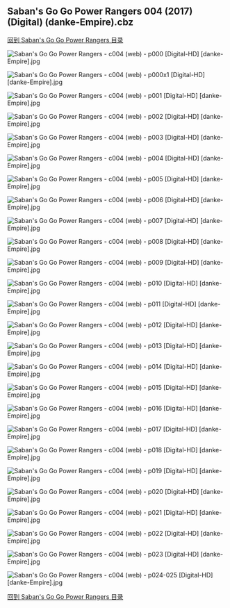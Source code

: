 ## Saban's Go Go Power Rangers 004 (2017) (Digital) (danke-Empire).cbz


[回到 Saban's Go Go Power Rangers 目录](https://github.com/alicewish/markdown/blob/master/series/Sabans-Go-Go-Power-Rangers.md)


![Saban's Go Go Power Rangers - c004 (web) - p000 [Digital-HD] [danke-Empire].jpg](https://wx1.sinaimg.cn/large/6a9fdecagy1fo3r77uuovj21j82cw4qq.jpg)

![Saban's Go Go Power Rangers - c004 (web) - p000x1 [Digital-HD] [danke-Empire].jpg](https://wx1.sinaimg.cn/large/6a9fdecagy1fo3r7nu1ugj21j82cw7wi.jpg)

![Saban's Go Go Power Rangers - c004 (web) - p001 [Digital-HD] [danke-Empire].jpg](https://wx1.sinaimg.cn/large/6a9fdecagy1fo3r836shej21j82cwnpe.jpg)

![Saban's Go Go Power Rangers - c004 (web) - p002 [Digital-HD] [danke-Empire].jpg](https://wx1.sinaimg.cn/large/6a9fdecagy1fo3r8w6wh4j21j82cwnpe.jpg)

![Saban's Go Go Power Rangers - c004 (web) - p003 [Digital-HD] [danke-Empire].jpg](https://wx1.sinaimg.cn/large/6a9fdecagy1fo3r9eurfwj21j82cwx6q.jpg)

![Saban's Go Go Power Rangers - c004 (web) - p004 [Digital-HD] [danke-Empire].jpg](https://wx1.sinaimg.cn/large/6a9fdecagy1fo3ra7yuuxj21j82cw4qr.jpg)

![Saban's Go Go Power Rangers - c004 (web) - p005 [Digital-HD] [danke-Empire].jpg](https://wx1.sinaimg.cn/large/6a9fdecagy1fo3rat772sj21j82cwx6p.jpg)

![Saban's Go Go Power Rangers - c004 (web) - p006 [Digital-HD] [danke-Empire].jpg](https://wx1.sinaimg.cn/large/6a9fdecagy1fo3rbnn170j21j82cw1kz.jpg)

![Saban's Go Go Power Rangers - c004 (web) - p007 [Digital-HD] [danke-Empire].jpg](https://wx1.sinaimg.cn/large/6a9fdecagy1fo3rcafv3bj21j82cwhdu.jpg)

![Saban's Go Go Power Rangers - c004 (web) - p008 [Digital-HD] [danke-Empire].jpg](https://wx1.sinaimg.cn/large/6a9fdecagy1fo3rd7voc1j21j82cw4qr.jpg)

![Saban's Go Go Power Rangers - c004 (web) - p009 [Digital-HD] [danke-Empire].jpg](https://wx1.sinaimg.cn/large/6a9fdecagy1fo3re6jqejj21j82cw1kz.jpg)

![Saban's Go Go Power Rangers - c004 (web) - p010 [Digital-HD] [danke-Empire].jpg](https://wx1.sinaimg.cn/large/6a9fdecagy1fo3rfqeg4jj21j82cwhdv.jpg)

![Saban's Go Go Power Rangers - c004 (web) - p011 [Digital-HD] [danke-Empire].jpg](https://wx1.sinaimg.cn/large/6a9fdecagy1fo3rgdfxhkj21j82cw1kz.jpg)

![Saban's Go Go Power Rangers - c004 (web) - p012 [Digital-HD] [danke-Empire].jpg](https://wx1.sinaimg.cn/large/6a9fdecagy1fo3rh7thbnj21j82cwqv6.jpg)

![Saban's Go Go Power Rangers - c004 (web) - p013 [Digital-HD] [danke-Empire].jpg](https://wx1.sinaimg.cn/large/6a9fdecagy1fo3rhir6oej21j82cwx6p.jpg)

![Saban's Go Go Power Rangers - c004 (web) - p014 [Digital-HD] [danke-Empire].jpg](https://wx1.sinaimg.cn/large/6a9fdecagy1fo3riboaslj21j82cw4qr.jpg)

![Saban's Go Go Power Rangers - c004 (web) - p015 [Digital-HD] [danke-Empire].jpg](https://wx1.sinaimg.cn/large/6a9fdecagy1fo3rj4yj1pj21j82cwqv6.jpg)

![Saban's Go Go Power Rangers - c004 (web) - p016 [Digital-HD] [danke-Empire].jpg](https://wx1.sinaimg.cn/large/6a9fdecagy1fo3rk0ruexj21j82cwkjm.jpg)

![Saban's Go Go Power Rangers - c004 (web) - p017 [Digital-HD] [danke-Empire].jpg](https://wx1.sinaimg.cn/large/6a9fdecagy1fo3rkq618xj21j82cwkjm.jpg)

![Saban's Go Go Power Rangers - c004 (web) - p018 [Digital-HD] [danke-Empire].jpg](https://wx1.sinaimg.cn/large/6a9fdecagy1fo3rl0wszmj21j82cwqv6.jpg)

![Saban's Go Go Power Rangers - c004 (web) - p019 [Digital-HD] [danke-Empire].jpg](https://wx1.sinaimg.cn/large/6a9fdecagy1fo3rljfx2uj21j82cwb2a.jpg)

![Saban's Go Go Power Rangers - c004 (web) - p020 [Digital-HD] [danke-Empire].jpg](https://wx1.sinaimg.cn/large/6a9fdecagy1fo3rm3dp0nj21j82cwb2a.jpg)

![Saban's Go Go Power Rangers - c004 (web) - p021 [Digital-HD] [danke-Empire].jpg](https://wx1.sinaimg.cn/large/6a9fdecagy1fo3rmou0tmj21j82cwhdu.jpg)

![Saban's Go Go Power Rangers - c004 (web) - p022 [Digital-HD] [danke-Empire].jpg](https://wx1.sinaimg.cn/large/6a9fdecagy1fo3rnt12ddj21j82cwe83.jpg)

![Saban's Go Go Power Rangers - c004 (web) - p023 [Digital-HD] [danke-Empire].jpg](https://wx1.sinaimg.cn/large/6a9fdecagy1fo3roeif8zj21j82cwu0x.jpg)

![Saban's Go Go Power Rangers - c004 (web) - p024-025 [Digital-HD] [danke-Empire].jpg](https://wx1.sinaimg.cn/large/6a9fdecagy1fo3rp2b6rgj21kw17qu0y.jpg)

[回到 Saban's Go Go Power Rangers 目录](https://github.com/alicewish/markdown/blob/master/series/Sabans-Go-Go-Power-Rangers.md)

